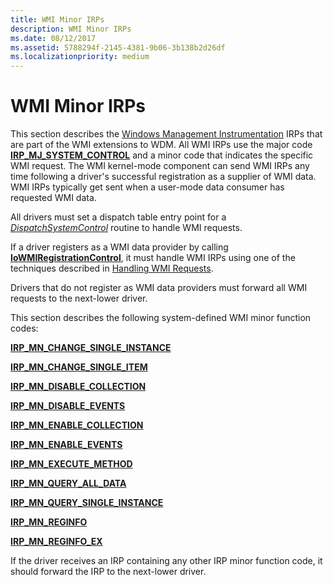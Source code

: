 ```yaml
---
title: WMI Minor IRPs
description: WMI Minor IRPs
ms.date: 08/12/2017
ms.assetid: 5788294f-2145-4381-9b06-3b138b2d26df
ms.localizationpriority: medium
---
```


# WMI Minor IRPs





This section describes the [Windows Management Instrumentation](./implementing-wmi.md) IRPs that are part of the WMI extensions to WDM. All WMI IRPs use the major code [**IRP\_MJ\_SYSTEM\_CONTROL**](irp-mj-system-control.md) and a minor code that indicates the specific WMI request. The WMI kernel-mode component can send WMI IRPs any time following a driver's successful registration as a supplier of WMI data. WMI IRPs typically get sent when a user-mode data consumer has requested WMI data.

All drivers must set a dispatch table entry point for a [*DispatchSystemControl*](/windows-hardware/drivers/ddi/wdm/nc-wdm-driver_dispatch) routine to handle WMI requests.

If a driver registers as a WMI data provider by calling [**IoWMIRegistrationControl**](/windows-hardware/drivers/ddi/wdm/nf-wdm-iowmiregistrationcontrol), it must handle WMI IRPs using one of the techniques described in [Handling WMI Requests](./handling-wmi-requests.md).

Drivers that do not register as WMI data providers must forward all WMI requests to the next-lower driver.

This section describes the following system-defined WMI minor function codes:

[**IRP\_MN\_CHANGE\_SINGLE\_INSTANCE**](irp-mn-change-single-instance.md)

[**IRP\_MN\_CHANGE\_SINGLE\_ITEM**](irp-mn-change-single-item.md)

[**IRP\_MN\_DISABLE\_COLLECTION**](irp-mn-disable-collection.md)

[**IRP\_MN\_DISABLE\_EVENTS**](irp-mn-disable-events.md)

[**IRP\_MN\_ENABLE\_COLLECTION**](irp-mn-enable-collection.md)

[**IRP\_MN\_ENABLE\_EVENTS**](irp-mn-enable-events.md)

[**IRP\_MN\_EXECUTE\_METHOD**](irp-mn-execute-method.md)

[**IRP\_MN\_QUERY\_ALL\_DATA**](irp-mn-query-all-data.md)

[**IRP\_MN\_QUERY\_SINGLE\_INSTANCE**](irp-mn-query-single-instance.md)

[**IRP\_MN\_REGINFO**](irp-mn-reginfo.md)

[**IRP\_MN\_REGINFO\_EX**](irp-mn-reginfo-ex.md)

If the driver receives an IRP containing any other IRP minor function code, it should forward the IRP to the next-lower driver.

 

